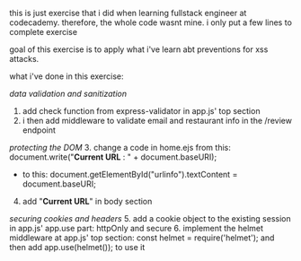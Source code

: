 this is just exercise that i did when learning fullstack engineer at codecademy. therefore, the whole code wasnt mine. i only put a few lines to complete exercise

goal of this exercise is to apply what i've learn abt preventions for xss attacks.

what i've done in this exercise:

*data validation and sanitization*
1. add check function from express-validator in app.js' top section
2. i then add middleware to validate email and restaurant info in the /review endpoint

*protecting the DOM*
3. change a code in home.ejs from this:
document.write("<b>Current URL</b> : " + document.baseURI);
- to this:
document.getElementById("urlinfo").textContent = document.baseURI;
4. add "<b>Current URL</b><span id="urlinfo"></span>" in body section

*securing cookies and headers*
5. add a cookie object to the existing session in app.js' app.use part: httpOnly and secure
6. implement the helmet middleware at app.js' top section: const helmet = require('helmet'); and then add app.use(helmet()); to use it
